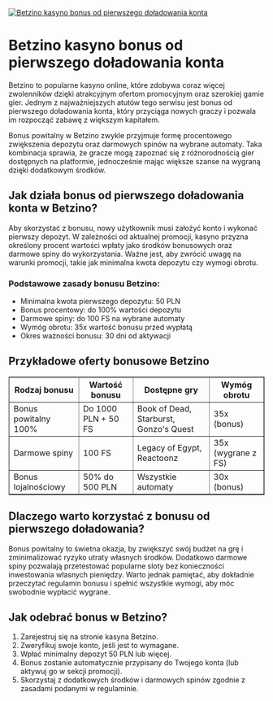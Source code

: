 [![Betzino kasyno bonus od pierwszego doładowania konta](https://123-caf.pages.dev/gitsignup.png)](https://vrmoo.ru/Bt82HjjY)

<h1>Betzino kasyno bonus od pierwszego doładowania konta</h1> <p>Betzino to popularne kasyno online, które zdobywa coraz więcej zwolenników dzięki atrakcyjnym ofertom promocyjnym oraz szerokiej gamie gier. Jednym z najważniejszych atutów tego serwisu jest bonus od pierwszego doładowania konta, który przyciąga nowych graczy i pozwala im rozpocząć zabawę z większym kapitałem.</p>  <p>Bonus powitalny w Betzino zwykle przyjmuje formę procentowego zwiększenia depozytu oraz darmowych spinów na wybrane automaty. Taka kombinacja sprawia, że gracze mogą zapoznać się z różnorodnością gier dostępnych na platformie, jednocześnie mając większe szanse na wygraną dzięki dodatkowym środków.</p>  <h2>Jak działa bonus od pierwszego doładowania konta w Betzino?</h2> <p>Aby skorzystać z bonusu, nowy użytkownik musi założyć konto i wykonać pierwszy depozyt. W zależności od aktualnej promocji, kasyno przyzna określony procent wartości wpłaty jako środków bonusowych oraz darmowe spiny do wykorzystania. Ważne jest, aby zwrócić uwagę na warunki promocji, takie jak minimalna kwota depozytu czy wymogi obrotu.</p>  <h3>Podstawowe zasady bonusu Betzino:</h3> <ul>   <li>Minimalna kwota pierwszego depozytu: 50 PLN</li>   <li>Bonus procentowy: do 100% wartości depozytu</li>   <li>Darmowe spiny: do 100 FS na wybrane automaty</li>   <li>Wymóg obrotu: 35x wartość bonusu przed wypłatą</li>   <li>Okres ważności bonusu: 30 dni od aktywacji</li> </ul>  <h2>Przykładowe oferty bonusowe Betzino</h2> <table border="1" cellpadding="6" cellspacing="0" style="border-collapse: collapse; width: 100%; max-width: 600px;">   <thead>     <tr>       <th>Rodzaj bonusu</th>       <th>Wartość bonusu</th>       <th>Dostępne gry</th>       <th>Wymóg obrotu</th>     </tr>   </thead>   <tbody>     <tr>       <td>Bonus powitalny 100%</td>       <td>Do 1000 PLN + 50 FS</td>       <td>Book of Dead, Starburst, Gonzo's Quest</td>       <td>35x (bonus)</td>     </tr>     <tr>       <td>Darmowe spiny</td>       <td>100 FS</td>       <td>Legacy of Egypt, Reactoonz</td>       <td>35x (wygrane z FS)</td>     </tr>     <tr>       <td>Bonus lojalnościowy</td>       <td>50% do 500 PLN</td>       <td>Wszystkie automaty</td>       <td>30x (bonus)</td>     </tr>   </tbody> </table>  <h2>Dlaczego warto korzystać z bonusu od pierwszego doładowania?</h2> <p>Bonus powitalny to świetna okazja, by zwiększyć swój budżet na grę i zminimalizować ryzyko utraty własnych środków. Dodatkowo darmowe spiny pozwalają przetestować popularne sloty bez konieczności inwestowania własnych pieniędzy. Warto jednak pamiętać, aby dokładnie przeczytać regulamin bonusu i spełnić wszystkie wymogi, aby móc swobodnie wypłacić wygrane.</p>  <h2>Jak odebrać bonus w Betzino?</h2> <ol>   <li>Zarejestruj się na stronie kasyna Betzino.</li>   <li>Zweryfikuj swoje konto, jeśli jest to wymagane.</li>   <li>Wpłać minimalny depozyt 50 PLN lub więcej.</li>   <li>Bonus zostanie automatycznie przypisany do Twojego konta (lub aktywuj go w sekcji promocji).</li>   <li>Skorzystaj z dodatkowych środków i darmowych spinów zgodnie z zasadami podanymi w regulaminie.</li> </ol>